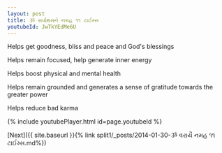 ```yaml
---
layout: post
title: ૐ સર્વાથમને નમહ ૧૧ ટાઈમ્સ
youtubeId: JwTkYEdMe6U
---
```

 
 
Helps get goodness, bliss and peace and God's blessings
 
Helps remain focused, help generate inner energy 
 
Helps boost physical and mental health 
 
Helps remain grounded and generates a sense of gratitude towards the greater power 
 
Helps reduce bad karma
 
 
 
 


{% include youtubePlayer.html id=page.youtubeId %}
 
[Next]({{ site.baseurl }}{% link  split1/_posts/2014-01-30-ૐ વરાયૈ નમહ ૧૧ ટાઈમ્સ.md%})
 
